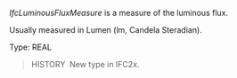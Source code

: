 ﻿_IfcLuminousFluxMeasure_ is a measure of the luminous flux.

Usually measured in Lumen (lm, Candela Steradian).

Type: REAL

> HISTORY&nbsp; New type in IFC2x.
